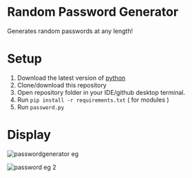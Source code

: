 # Random Password Generator
 Generates random passwords at any length!

# Setup
1. Download the latest version of [python](https://www.python.org/downloads/)  
2. Clone/download this repository  
3. Open repository folder in your IDE/github desktop terminal.  
4. Run `pip install -r requirements.txt` ( for modules )  
5. Run `password.py`

# Display
![passwordgenerator eg](https://github.com/MnmP12/Random-Password-Generator/assets/126064159/b30a7ce1-bac9-407e-96a5-cabb18bca411)

![password eg 2](https://github.com/MnmP12/Random-Password-Generator/assets/126064159/153e1584-e0b9-40ca-a5ed-980ffb0cbeaf)

